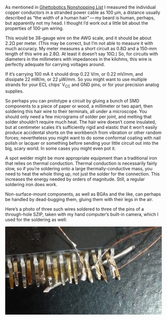 As mentioned in [Ghettobotics Nonshopping
List](ghettobotics-nonshopping-list.md) I measured the individual
copper conductors in a stranded power cable as 100 μm, a distance
usually described as “the width of a human hair” — my beard is human,
perhaps, but apparently not my head.  I thought I’d work out a little
bit about the properties of 100-μm wiring.

This would be 38-gauge wire on the AWG scale, and it should be about
2.2Ω per meter.  (This may be correct, but I’m not able to measure it
with much accuracy.  My meter measures a short circuit as 0.8Ω and a
150-mm length of this wire as 2.8Ω.  At least it doesn’t say 10Ω.)
So, for circuits with diameters in the millimeters with impedances in
the kilohms, this wire is perfectly adequate for carrying voltages
around.

If it’s carrying 100 mA it should drop 0.22 V/m, or 0.22 mV/mm, and
dissipate 22 mW/m, or 22 μW/mm.  So you might want to use multiple
strands for your ECL chips’ V<sub>CC</sub> and GND pins, or for your
precision analog supplies.

So perhaps you can prototype a circuit by gluing a bunch of SMD
components to a piece of paper or wood, a millimeter or two apart,
then soldering this hair wire to their terminals, all under a
microscope.  You should only need a few micrograms of solder per
joint, and melting that solder shouldn’t require much heat.  The hair
wire doesn’t come insulated, but at centimeter scales it’s
sufficiently rigid and elastic that it won’t easily produce accidental
shorts on the workbench from vibration or other random forces;
nevertheless you might want to do some conformal coating with nail
polish or lacquer or something before sending your little circuit out
into the big, scary world.  In some cases you might even pot it.

A spot welder might be more appropriate equipment than a traditional
iron that relies on thermal conduction.  Thermal conduction is
necessarily fairly slow, so if you’re soldering onto a large
thermally-conductive mass, you need to heat the whole thing up, not
just the solder for the connection.  This increases the energy needed
by orders of magnitude.  Still, a regular soldering iron does work.

Non-surface-mount components, as well as BGAs and the like, can
perhaps be handled by dead-bugging them, gluing them with their legs
in the air.

Here’s a photo of three such wires soldered to three of the pins of a
through-hole SZIP, taken with my hand computer’s built-in camera,
which I used for the soldering as well:

![(photo of sleeping-bug chip)][0]

[0]: 20201104-083250.jpeg